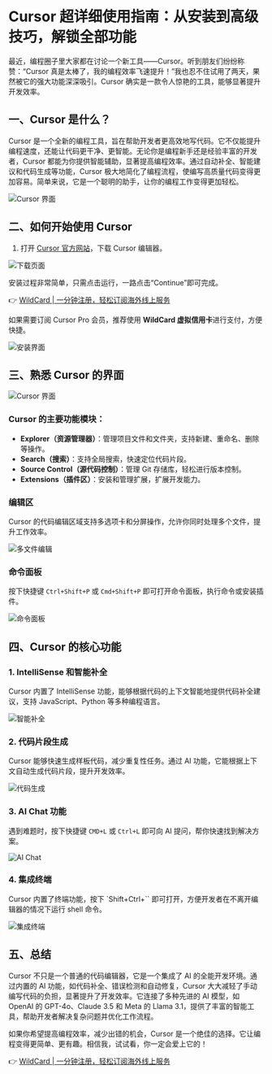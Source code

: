 # Cursor 超详细使用指南：从安装到高级技巧，解锁全部功能

最近，编程圈子里大家都在讨论一个新工具——Cursor。听到朋友们纷纷称赞：“Cursor 真是太棒了，我的编程效率飞速提升！”我也忍不住试用了两天，果然被它的强大功能深深吸引。Cursor 确实是一款令人惊艳的工具，能够显著提升开发效率。

## 一、Cursor 是什么？

Cursor 是一个全新的编程工具，旨在帮助开发者更高效地写代码。它不仅能提升编程速度，还能让代码更干净、更智能。无论你是编程新手还是经验丰富的开发者，Cursor 都能为你提供智能辅助，显著提高编程效率。通过自动补全、智能建议和代码生成等功能，Cursor 极大地简化了编程流程，使编写高质量代码变得更加容易。简单来说，它是一个聪明的助手，让你的编程工作变得更加轻松。

![Cursor 界面](https://bbtdd.com/img/979277029597.webp)

## 二、如何开始使用 Cursor

1. 打开 [Cursor 官方网站](cursor.com)，下载 Cursor 编辑器。

![下载页面](https://bbtdd.com/img/5648489671677.webp)

安装过程非常简单，只需点击运行，一路点击“Continue”即可完成。

👉 [WildCard | 一分钟注册，轻松订阅海外线上服务](https://bbtdd.com/WildCard)

如果需要订阅 Cursor Pro 会员，推荐使用 **WildCard 虚拟信用卡**进行支付，方便快捷。

![安装界面](https://bbtdd.com/img/8725714426.webp)

## 三、熟悉 Cursor 的界面

![Cursor 界面](https://bbtdd.com/img/744118837.webp)

### Cursor 的主要功能模块：

- **Explorer（资源管理器）**：管理项目文件和文件夹，支持新建、重命名、删除等操作。
- **Search（搜索）**：支持全局搜索，快速定位代码片段。
- **Source Control（源代码控制）**：管理 Git 存储库，轻松进行版本控制。
- **Extensions（插件区）**：安装和管理扩展，扩展开发能力。

### 编辑区

Cursor 的代码编辑区域支持多选项卡和分屏操作，允许你同时处理多个文件，提升工作效率。

![多文件编辑](https://bbtdd.com/img/809615230.webp)

### 命令面板

按下快捷键 `Ctrl+Shift+P` 或 `Cmd+Shift+P` 即可打开命令面板，执行命令或安装插件。

![命令面板](https://bbtdd.com/img/68045535.webp)

## 四、Cursor 的核心功能

### 1. IntelliSense 和智能补全

Cursor 内置了 IntelliSense 功能，能够根据代码的上下文智能地提供代码补全建议，支持 JavaScript、Python 等多种编程语言。

![智能补全](https://bbtdd.com/img/602317134.webp)

### 2. 代码片段生成

Cursor 能够快速生成样板代码，减少重复性任务。通过 AI 功能，它能根据上下文自动生成代码片段，提升开发效率。

![代码生成](https://bbtdd.com/img/74359570.webp)

### 3. AI Chat 功能

遇到难题时，按下快捷键 `CMD+L` 或 `Ctrl+L` 即可向 AI 提问，帮你快速找到解决方案。

![AI Chat](https://bbtdd.com/img/2656886620390403.webp)

### 4. 集成终端

Cursor 内置了终端功能，按下 `Shift+Ctrl+`` 即可打开，方便开发者在不离开编辑器的情况下运行 shell 命令。

![集成终端](https://bbtdd.com/img/25511843213778.webp)

## 五、总结

Cursor 不只是一个普通的代码编辑器，它是一个集成了 AI 的全能开发环境。通过内置的 AI 功能，如代码补全、错误检测和自动修复，Cursor 大大减轻了手动编写代码的负担，显著提升了开发效率。它连接了多种先进的 AI 模型，如 OpenAI 的 GPT-4o、Claude 3.5 和 Meta 的 Llama 3.1，提供了丰富的智能工具，帮助开发者解决复杂问题并优化工作流程。

如果你希望提高编程效率，减少出错的机会，Cursor 是一个绝佳的选择。它让编程变得更简单、更有趣。相信我，试试看，你一定会爱上它的！

👉 [WildCard | 一分钟注册，轻松订阅海外线上服务](https://bbtdd.com/WildCard)